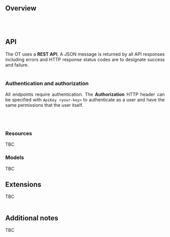 ## Overview
<div align="justify">


</div>
<br/><br/>

## API
<div align="justify">
   
The OT uses a **REST API**. A JSON message is returned by all API responses including errors and HTTP response status codes are to designate success and failure.
<br/><br/>
</div>

### Authentication and authorization
<div align="justify">

All endpoints require authentication. The **Authorization** HTTP header can be specified with ``ApiKey <your-key>``
to authenticate as a user and have the same permissions that the user itself.

<br/><br/>
</div>

### Resources

TBC


### Models
<div align="justify">
TBC
<br/>
</div>

## Extensions
<div align="justify">
   
TBC
<br/><br/>

</div>

## Additional notes
<div align="justify">
   
TBC
<br/><br/>

</div>
 
